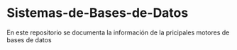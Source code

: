 # Sistemas-de-Bases-de-Datos
En este repositorio se documenta la información  de la pricipales motores de bases de datos
